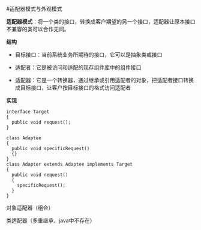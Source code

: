 #适配器模式与外观模式

**适配器模式**：将一个类的接口，转换成客户期望的另一个接口，适配器让原本接口不兼容的类可以合作无间。

**结构**

* 目标接口：当前系统业务所期待的接口，它可以是抽象类或接口

* 适配者：它是被访问和适配的现存组件库中的组件接口

* 适配器：它是一个转换器，通过继承或引用适配者的对象，把适配者接口转换成目标接口，让客户按目标接口的格式访问适配者

**实现**
```
interface Target
{
  public void request();
}

class Adaptee
{
  public void specificRequest()
  {}
}
class Adapter extends Adaptee implements Target
{
  public void request()
  {
    specificRequest();
  }
}
```

对象适配器（组合）

类适配器（多重继承，java中不存在）

